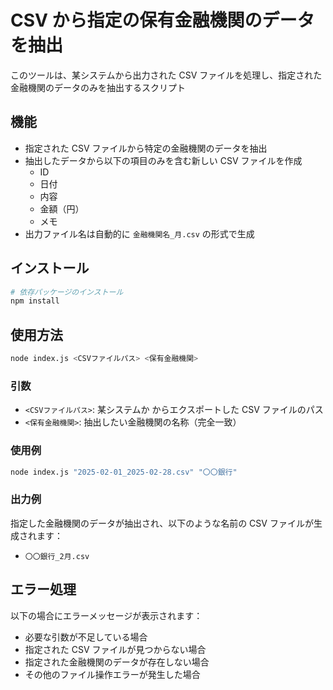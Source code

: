 # CSV から指定の保有金融機関のデータを抽出

このツールは、某システムから出力された CSV ファイルを処理し、指定された金融機関のデータのみを抽出するスクリプト

## 機能

- 指定された CSV ファイルから特定の金融機関のデータを抽出
- 抽出したデータから以下の項目のみを含む新しい CSV ファイルを作成
  - ID
  - 日付
  - 内容
  - 金額（円）
  - メモ
- 出力ファイル名は自動的に `金融機関名_月.csv` の形式で生成

## インストール

```bash
# 依存パッケージのインストール
npm install
```

## 使用方法

```bash
node index.js <CSVファイルパス> <保有金融機関>
```

### 引数

- `<CSVファイルパス>`: 某システムか からエクスポートした CSV ファイルのパス
- `<保有金融機関>`: 抽出したい金融機関の名称（完全一致）

### 使用例

```bash
node index.js "2025-02-01_2025-02-28.csv" "〇〇銀行"
```

### 出力例

指定した金融機関のデータが抽出され、以下のような名前の CSV ファイルが生成されます：

- `〇〇銀行_2月.csv`

## エラー処理

以下の場合にエラーメッセージが表示されます：

- 必要な引数が不足している場合
- 指定された CSV ファイルが見つからない場合
- 指定された金融機関のデータが存在しない場合
- その他のファイル操作エラーが発生した場合
